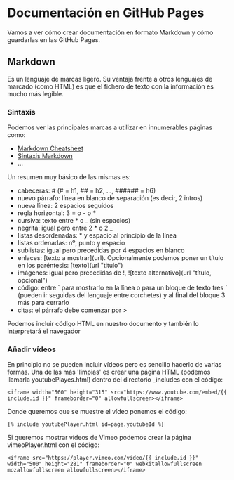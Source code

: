 # Documentación en GitHub Pages
Vamos a ver cómo crear documentación en formato Markdown y cómo guardarlas en las GitHub Pages.

## Markdown
Es un lenguaje de marcas ligero. Su ventaja frente a otros lenguajes de marcado (como HTML) es que el fichero de texto con la información es mucho más legible.

### Sintaxis
Podemos ver las principales marcas a utilizar en innumerables páginas como:
* [Markdown Cheatsheet](https://github.com/adam-p/markdown-here/wiki/Markdown-Cheatsheet)
* [Sintaxis Markdown](https://markdown.es/sintaxis-markdown)
* ...

Un resumen muy básico de las mismas es:
* cabeceras: # (# = h1, ## = h2, ..., ###### = h6)
* nuevo párrafo: línea en blanco de separación (es decir, 2 intros)
* nueva línea: 2 espacios seguidos
* regla horizontal: 3 = o - o *
* cursiva: texto entre * o _ (sin espacios)
* negrita: igual pero entre 2 * o 2 _
* listas desordenadas: * y espacio al principio de la línea
* listas ordenadas: nº, punto y espacio
* sublistas: igual pero precedidas por 4 espacios en blanco
* enlaces: \[texto a mostrar](url). Opcionalmente podemos poner un título en los paréntesis: \[texto](url "titulo")
* imágenes: igual pero precedidas de !, !\[texto alternativo](url "título, opcional")
* código: entre \` para mostrarlo en la línea o para un bloque de texto tres \` (pueden ir seguidas del lenguaje entre corchetes) y al final del bloque 3 más para cerrarlo
* citas: el párrafo debe comenzar por >

Podemos incluir código HTML en nuestro documento y también lo interpretará el navegador

### Añadir vídeos
En principio no se pueden incluir vídeos pero es sencillo hacerlo de varias formas. Una de las más 'limpias' es crear una página HTML (podemos llamarla youtubePlayes.html) dentro del directorio \_includes con el código:

```[HTML]
<iframe width="560" height="315" src="https://www.youtube.com/embed/{{ include.id }}" frameborder="0" allowfullscreen></iframe>
```

Donde queremos que se muestre el vídeo ponemos el código:
```
{% include youtubePlayer.html id=page.youtubeId %}
```
Si queremos mostrar vídeos de Vimeo podemos crear la página vimeoPlayer.html con el código:

```[HTML]
<iframe src="https://player.vimeo.com/video/{{ include.id }}" width="500" height="281" frameborder="0" webkitallowfullscreen mozallowfullscreen allowfullscreen></iframe>
```

